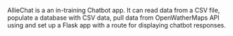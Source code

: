 AllieChat is a an in-training Chatbot app.
It can read data from a CSV file, populate a database with CSV data, pull data from OpenWatherMaps API using and set up a Flask app
with a route for displaying chatbot responses. 
